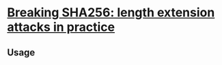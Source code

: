 # [Breaking SHA256: length extension attacks in practice](https://kerkour.com/sha256-length-extension-attacks)


## Usage

```bash
```
